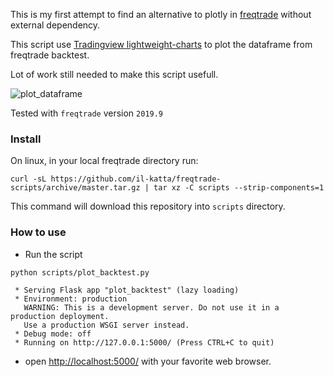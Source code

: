 This is my first attempt to find an alternative to plotly in [freqtrade](https://github.com/freqtrade/freqtrade) without external dependency.

This script use [Tradingview lightweight-charts](https://github.com/tradingview/lightweight-charts) to plot the dataframe from freqtrade backtest.

Lot of work still needed to make this script usefull.

![plot_dataframe](https://github.com/il-katta/freqtrade-scripts/raw/master/plot_backtest.png)

Tested with `freqtrade` version `2019.9`

### Install
On linux, in your local freqtrade directory run:

```shell script
curl -sL https://github.com/il-katta/freqtrade-scripts/archive/master.tar.gz | tar xz -C scripts --strip-components=1
```

This command will download this repository into `scripts` directory.

### How to use

* Run the script

```shell script
python scripts/plot_backtest.py
```

```
 * Serving Flask app "plot_backtest" (lazy loading)
 * Environment: production
   WARNING: This is a development server. Do not use it in a production deployment.
   Use a production WSGI server instead.
 * Debug mode: off
 * Running on http://127.0.0.1:5000/ (Press CTRL+C to quit)
```

* open <http://localhost:5000/> with your favorite web browser.
